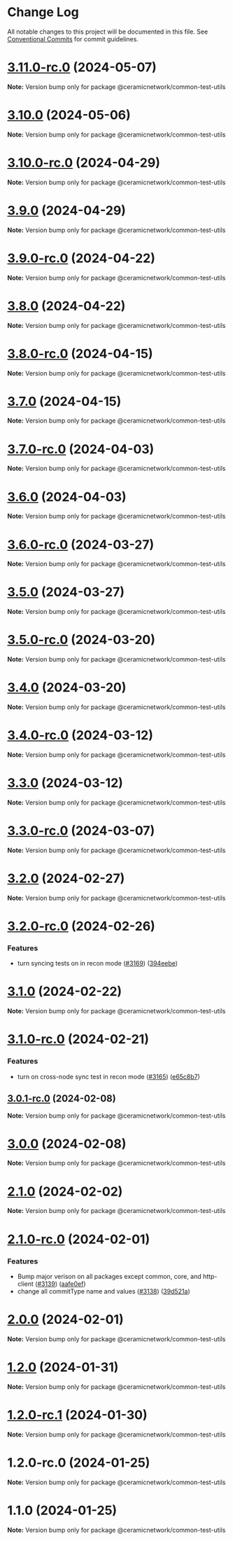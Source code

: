 # Change Log

All notable changes to this project will be documented in this file.
See [Conventional Commits](https://conventionalcommits.org) for commit guidelines.

# [3.11.0-rc.0](https://github.com/ceramicnetwork/js-ceramic/compare/@ceramicnetwork/common-test-utils@3.10.0...@ceramicnetwork/common-test-utils@3.11.0-rc.0) (2024-05-07)

**Note:** Version bump only for package @ceramicnetwork/common-test-utils





# [3.10.0](https://github.com/ceramicnetwork/js-ceramic/compare/@ceramicnetwork/common-test-utils@3.10.0-rc.0...@ceramicnetwork/common-test-utils@3.10.0) (2024-05-06)

**Note:** Version bump only for package @ceramicnetwork/common-test-utils





# [3.10.0-rc.0](https://github.com/ceramicnetwork/js-ceramic/compare/@ceramicnetwork/common-test-utils@3.9.0...@ceramicnetwork/common-test-utils@3.10.0-rc.0) (2024-04-29)

**Note:** Version bump only for package @ceramicnetwork/common-test-utils





# [3.9.0](https://github.com/ceramicnetwork/js-ceramic/compare/@ceramicnetwork/common-test-utils@3.9.0-rc.0...@ceramicnetwork/common-test-utils@3.9.0) (2024-04-29)

**Note:** Version bump only for package @ceramicnetwork/common-test-utils





# [3.9.0-rc.0](https://github.com/ceramicnetwork/js-ceramic/compare/@ceramicnetwork/common-test-utils@3.8.0...@ceramicnetwork/common-test-utils@3.9.0-rc.0) (2024-04-22)

**Note:** Version bump only for package @ceramicnetwork/common-test-utils





# [3.8.0](https://github.com/ceramicnetwork/js-ceramic/compare/@ceramicnetwork/common-test-utils@3.8.0-rc.0...@ceramicnetwork/common-test-utils@3.8.0) (2024-04-22)

**Note:** Version bump only for package @ceramicnetwork/common-test-utils





# [3.8.0-rc.0](https://github.com/ceramicnetwork/js-ceramic/compare/@ceramicnetwork/common-test-utils@3.7.0...@ceramicnetwork/common-test-utils@3.8.0-rc.0) (2024-04-15)

**Note:** Version bump only for package @ceramicnetwork/common-test-utils





# [3.7.0](https://github.com/ceramicnetwork/js-ceramic/compare/@ceramicnetwork/common-test-utils@3.7.0-rc.0...@ceramicnetwork/common-test-utils@3.7.0) (2024-04-15)

**Note:** Version bump only for package @ceramicnetwork/common-test-utils





# [3.7.0-rc.0](https://github.com/ceramicnetwork/js-ceramic/compare/@ceramicnetwork/common-test-utils@3.6.0...@ceramicnetwork/common-test-utils@3.7.0-rc.0) (2024-04-03)

**Note:** Version bump only for package @ceramicnetwork/common-test-utils





# [3.6.0](https://github.com/ceramicnetwork/js-ceramic/compare/@ceramicnetwork/common-test-utils@3.6.0-rc.0...@ceramicnetwork/common-test-utils@3.6.0) (2024-04-03)

**Note:** Version bump only for package @ceramicnetwork/common-test-utils





# [3.6.0-rc.0](https://github.com/ceramicnetwork/js-ceramic/compare/@ceramicnetwork/common-test-utils@3.5.0...@ceramicnetwork/common-test-utils@3.6.0-rc.0) (2024-03-27)

**Note:** Version bump only for package @ceramicnetwork/common-test-utils





# [3.5.0](https://github.com/ceramicnetwork/js-ceramic/compare/@ceramicnetwork/common-test-utils@3.5.0-rc.0...@ceramicnetwork/common-test-utils@3.5.0) (2024-03-27)

**Note:** Version bump only for package @ceramicnetwork/common-test-utils





# [3.5.0-rc.0](https://github.com/ceramicnetwork/js-ceramic/compare/@ceramicnetwork/common-test-utils@3.4.0...@ceramicnetwork/common-test-utils@3.5.0-rc.0) (2024-03-20)

**Note:** Version bump only for package @ceramicnetwork/common-test-utils





# [3.4.0](https://github.com/ceramicnetwork/js-ceramic/compare/@ceramicnetwork/common-test-utils@3.4.0-rc.0...@ceramicnetwork/common-test-utils@3.4.0) (2024-03-20)

**Note:** Version bump only for package @ceramicnetwork/common-test-utils





# [3.4.0-rc.0](https://github.com/ceramicnetwork/js-ceramic/compare/@ceramicnetwork/common-test-utils@3.3.0...@ceramicnetwork/common-test-utils@3.4.0-rc.0) (2024-03-12)

**Note:** Version bump only for package @ceramicnetwork/common-test-utils





# [3.3.0](https://github.com/ceramicnetwork/js-ceramic/compare/@ceramicnetwork/common-test-utils@3.3.0-rc.0...@ceramicnetwork/common-test-utils@3.3.0) (2024-03-12)

**Note:** Version bump only for package @ceramicnetwork/common-test-utils





# [3.3.0-rc.0](https://github.com/ceramicnetwork/js-ceramic/compare/@ceramicnetwork/common-test-utils@3.2.0...@ceramicnetwork/common-test-utils@3.3.0-rc.0) (2024-03-07)

**Note:** Version bump only for package @ceramicnetwork/common-test-utils





# [3.2.0](https://github.com/ceramicnetwork/js-ceramic/compare/@ceramicnetwork/common-test-utils@3.2.0-rc.0...@ceramicnetwork/common-test-utils@3.2.0) (2024-02-27)

**Note:** Version bump only for package @ceramicnetwork/common-test-utils





# [3.2.0-rc.0](https://github.com/ceramicnetwork/js-ceramic/compare/@ceramicnetwork/common-test-utils@3.1.0...@ceramicnetwork/common-test-utils@3.2.0-rc.0) (2024-02-26)


### Features

* turn syncing tests on in recon mode  ([#3169](https://github.com/ceramicnetwork/js-ceramic/issues/3169)) ([394eebe](https://github.com/ceramicnetwork/js-ceramic/commit/394eebe5e5ebf6c9e866fe93bd9c6e12f44a6175))





# [3.1.0](https://github.com/ceramicnetwork/js-ceramic/compare/@ceramicnetwork/common-test-utils@3.1.0-rc.0...@ceramicnetwork/common-test-utils@3.1.0) (2024-02-22)

**Note:** Version bump only for package @ceramicnetwork/common-test-utils





# [3.1.0-rc.0](https://github.com/ceramicnetwork/js-ceramic/compare/@ceramicnetwork/common-test-utils@3.0.1-rc.0...@ceramicnetwork/common-test-utils@3.1.0-rc.0) (2024-02-21)


### Features

* turn on cross-node sync test in recon mode ([#3165](https://github.com/ceramicnetwork/js-ceramic/issues/3165)) ([e65c8b7](https://github.com/ceramicnetwork/js-ceramic/commit/e65c8b7af2ebaebe5a97fdec58f1ed3654691aba))





## [3.0.1-rc.0](https://github.com/ceramicnetwork/js-ceramic/compare/@ceramicnetwork/common-test-utils@3.0.0...@ceramicnetwork/common-test-utils@3.0.1-rc.0) (2024-02-08)

**Note:** Version bump only for package @ceramicnetwork/common-test-utils





# [3.0.0](https://github.com/ceramicnetwork/js-ceramic/compare/@ceramicnetwork/common-test-utils@2.1.0...@ceramicnetwork/common-test-utils@3.0.0) (2024-02-08)

**Note:** Version bump only for package @ceramicnetwork/common-test-utils





# [2.1.0](https://github.com/ceramicnetwork/js-ceramic/compare/@ceramicnetwork/common-test-utils@2.1.0-rc.0...@ceramicnetwork/common-test-utils@2.1.0) (2024-02-02)

**Note:** Version bump only for package @ceramicnetwork/common-test-utils





# [2.1.0-rc.0](https://github.com/ceramicnetwork/js-ceramic/compare/@ceramicnetwork/common-test-utils@1.2.0...@ceramicnetwork/common-test-utils@2.1.0-rc.0) (2024-02-01)


### Features

* Bump major verison on all packages except common, core, and http-client ([#3139](https://github.com/ceramicnetwork/js-ceramic/issues/3139)) ([aafe0ef](https://github.com/ceramicnetwork/js-ceramic/commit/aafe0ef4187935ac7f842b3ed8c8a481e8d418bf))
* change all commitType name and values ([#3138](https://github.com/ceramicnetwork/js-ceramic/issues/3138)) ([39d521a](https://github.com/ceramicnetwork/js-ceramic/commit/39d521a9a671964f10b8aff5585a22218c39a0d6))





# [2.0.0](/compare/@ceramicnetwork/common-test-utils@1.2.0...@ceramicnetwork/common-test-utils@2.0.0) (2024-02-01)

**Note:** Version bump only for package @ceramicnetwork/common-test-utils





# [1.2.0](https://github.com/ceramicnetwork/js-ceramic/compare/@ceramicnetwork/common-test-utils@1.2.0-rc.1...@ceramicnetwork/common-test-utils@1.2.0) (2024-01-31)

**Note:** Version bump only for package @ceramicnetwork/common-test-utils





# [1.2.0-rc.1](https://github.com/ceramicnetwork/js-ceramic/compare/@ceramicnetwork/common-test-utils@1.2.0-rc.0...@ceramicnetwork/common-test-utils@1.2.0-rc.1) (2024-01-30)

**Note:** Version bump only for package @ceramicnetwork/common-test-utils





# 1.2.0-rc.0 (2024-01-25)

**Note:** Version bump only for package @ceramicnetwork/common-test-utils





# 1.1.0 (2024-01-25)

**Note:** Version bump only for package @ceramicnetwork/common-test-utils
